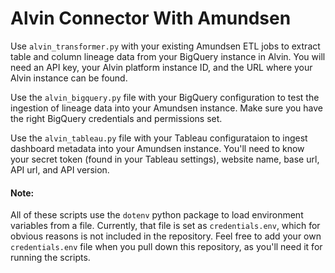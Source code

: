 # Alvin Connector With Amundsen

Use `alvin_transformer.py` with your existing Amundsen ETL jobs to extract table and column lineage data from your BigQuery instance in Alvin. You will need an API key, your Alvin platform instance ID, and the URL where your Alvin instance can be found.

Use the `alvin_bigquery.py` file with your BigQuery configuration to test the ingestion of lineage data into your Amundsen instance. Make sure you have the right BigQuery credentials and permissions set.

Use the `alvin_tableau.py` file with your Tableau configurataion to ingest dashboard metadata into your Amundsen instance. You'll need to know your secret token (found in your Tableau settings), website name, base url, API url, and API version.

#### Note:
All of these scripts use the `dotenv` python package to load environment variables from a file. Currently, that file is set as `credentials.env`, which for obvious reasons is not included in the repository. Feel free to add your own `credentials.env` file when you pull down this repository, as you'll need it for running the scripts.
